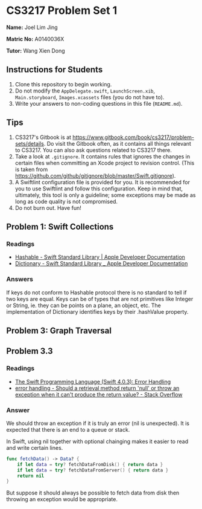 CS3217 Problem Set 1
==

**Name:** Joel Lim Jing

**Matric No:** A0140036X

**Tutor:** Wang Xien Dong

## Instructions for Students

1. Clone this repository to begin working.
2. Do not modify the `AppDelegate.swift`, `LaunchScreen.xib`, `Main.storyboard`, `Images.xcassets` files (you do not have to).
3. Write your answers to non-coding questions in this file (`README.md`).

## Tips

1. CS3217's Gitbook is at https://www.gitbook.com/book/cs3217/problem-sets/details. Do visit the Gitbook often, as it contains all things relevant to CS3217. You can also ask questions related to CS3217 there.
2. Take a look at `.gitignore`. It contains rules that ignores the changes in certain files when committing an Xcode project to revision control. (This is taken from https://github.com/github/gitignore/blob/master/Swift.gitignore).
3. A Swiftlint configuration file is provided for you. It is recommended for you to use Swiftlint and follow this configuration. Keep in mind that, ultimately, this tool is only a guideline; some exceptions may be made as long as code quality is not compromised.
4. Do not burn out. Have fun!

## Problem 1: Swift Collections

### Readings

- [Hashable - Swift Standard Library | Apple Developer Documentation](https://developer.apple.com/documentation/swift/hashable)
- [Dictionary - Swift Standard Library _ Apple Developer Documentation](https://developer.apple.com/documentation/swift/dictionary)

### Answers

If keys do not conform to Hashable protocol there is no standard to tell if two keys are equal. Keys can be of types that are not primitives like Integer or String, ie. they can be points on a plane, an object, etc. The implementation of Dictionary identifies keys by their .hashValue property.

## Problem 3: Graph Traversal

## Problem 3.3

### Readings

- [The Swift Programming Language (Swift 4.0.3): Error Handling](https://developer.apple.com/library/content/documentation/Swift/Conceptual/Swift_Programming_Language/ErrorHandling.html)
- [error handling - Should a retrieval method return 'null' or throw an exception when it can't produce the return value? - Stack Overflow](https://stackoverflow.com/questions/175532/should-a-retrieval-method-return-null-or-throw-an-exception-when-it-cant-prod)

### Answer

We should throw an exception if it is truly an error (nil is unexpected). It is expected that there is an end to a queue or stack. 

In Swift, using nil together with optional chainging makes it easier to read and write certain lines.

```swift
func fetchData() -> Data? {
    if let data = try? fetchDataFromDisk() { return data }
    if let data = try? fetchDataFromServer() { return data }
    return nil
}
```

But suppose it should always be possible to fetch data from disk then throwing an exception would be appropriate.